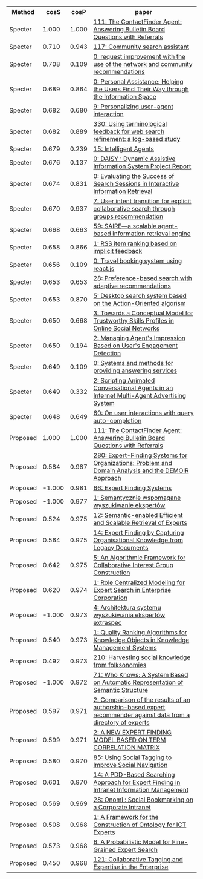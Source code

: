 <html><table><tr>
<th>Method</th>
<th>cosS</th>
<th>cosP</th>
<th>paper</th>
</tr>
<tr>
<td>Specter</td>
<td>1.000</td>
<td>1.000</td>
<td><a href="https://www.semanticscholar.org/paper/a6947cabbadc048b4fbf1937a557d34561da2750">111: The ContactFinder Agent: Answering Bulletin Board Questions with Referrals</a></td>
</tr>
<tr>
<td>Specter</td>
<td>0.710</td>
<td>0.943</td>
<td><a href="https://www.semanticscholar.org/paper/d3a9a74e7ce09f1d01c4c6ebf3c878e0bf6207b9">117: Community search assistant</a></td>
</tr>
<tr>
<td>Specter</td>
<td>0.708</td>
<td>0.109</td>
<td><a href="https://www.semanticscholar.org/paper/7bc0c41c5578fca9aec7d526729bbd0cbce36cdd">0: request improvement with the use of the network and community recommendations</a></td>
</tr>
<tr>
<td>Specter</td>
<td>0.689</td>
<td>0.864</td>
<td><a href="https://www.semanticscholar.org/paper/9536b7020219083916c7fabfeb8bd54a8f0ac1cc">0: Personal Assistance: Helping the Users Find Their Way through the Information Space</a></td>
</tr>
<tr>
<td>Specter</td>
<td>0.682</td>
<td>0.680</td>
<td><a href="https://www.semanticscholar.org/paper/893386de6d989f31eb609a162a790ec1ac72fb8d">9: Personalizing user-agent interaction</a></td>
</tr>
<tr>
<td>Specter</td>
<td>0.682</td>
<td>0.889</td>
<td><a href="https://www.semanticscholar.org/paper/3d9bd77ec8e09f3987debbaa0df19af599586051">330: Using terminological feedback for web search refinement: a log-based study</a></td>
</tr>
<tr>
<td>Specter</td>
<td>0.679</td>
<td>0.239</td>
<td><a href="https://www.semanticscholar.org/paper/0653e100190eee98aea882f8975f589e91aad62a">15: Intelligent Agents</a></td>
</tr>
<tr>
<td>Specter</td>
<td>0.676</td>
<td>0.137</td>
<td><a href="https://www.semanticscholar.org/paper/893a4da973bac8aa23052cfe984056669474a4af">0: DAISY : Dynamic Assistive Information System Project Report</a></td>
</tr>
<tr>
<td>Specter</td>
<td>0.674</td>
<td>0.831</td>
<td><a href="https://www.semanticscholar.org/paper/a35e774d2516780dbc4e2cfca7517fa0641f0561">0: Evaluating the Success of Search Sessions in Interactive Information Retrieval</a></td>
</tr>
<tr>
<td>Specter</td>
<td>0.670</td>
<td>0.937</td>
<td><a href="https://www.semanticscholar.org/paper/66aa2857a1baac147469b972311136ee3d73ff55">7: User intent transition for explicit collaborative search through groups recommendation</a></td>
</tr>
<tr>
<td>Specter</td>
<td>0.668</td>
<td>0.663</td>
<td><a href="https://www.semanticscholar.org/paper/2ea2097c0c756bf9d547c027677c5a8b3a767de3">59: SAIRE—a scalable agent-based information retrieval engine</a></td>
</tr>
<tr>
<td>Specter</td>
<td>0.658</td>
<td>0.866</td>
<td><a href="https://www.semanticscholar.org/paper/1147f984f4d2f40411d9dd371bff0fdb7b733e01">1: RSS item ranking based on implicit feedback</a></td>
</tr>
<tr>
<td>Specter</td>
<td>0.656</td>
<td>0.109</td>
<td><a href="https://www.semanticscholar.org/paper/fc5d34060aaffea0ba7017c69a0952e3f75fb430">0: Travel booking system using react.js</a></td>
</tr>
<tr>
<td>Specter</td>
<td>0.653</td>
<td>0.653</td>
<td><a href="https://www.semanticscholar.org/paper/1660bb4f29368e6236ee18ab5d3c68716b49be39">28: Preference-based search with adaptive recommendations</a></td>
</tr>
<tr>
<td>Specter</td>
<td>0.653</td>
<td>0.870</td>
<td><a href="https://www.semanticscholar.org/paper/bab7f424142be57a0c25bb07c78443eec4638c19">5: Desktop search system based on the Action-Oriented algorism</a></td>
</tr>
<tr>
<td>Specter</td>
<td>0.650</td>
<td>0.668</td>
<td><a href="https://www.semanticscholar.org/paper/7307cfd87e850d7e268a82827ab5ad726b499fdc">3: Towards a Conceptual Model for Trustworthy Skills Profiles in Online Social Networks</a></td>
</tr>
<tr>
<td>Specter</td>
<td>0.650</td>
<td>0.194</td>
<td><a href="https://www.semanticscholar.org/paper/75dda003dba71fa25be9dc380be86afbd341aee2">2: Managing Agent's Impression Based on User's Engagement Detection</a></td>
</tr>
<tr>
<td>Specter</td>
<td>0.649</td>
<td>0.109</td>
<td><a href="https://www.semanticscholar.org/paper/18be44141aa04794dd1abc94c420674247ad18a3">0: Systems and methods for providing answering services</a></td>
</tr>
<tr>
<td>Specter</td>
<td>0.649</td>
<td>0.332</td>
<td><a href="https://www.semanticscholar.org/paper/cde71fe4df552f4a07ea3d54d9384980b1a882a5">2: Scripting Animated Conversational Agents in an Internet Multi-Agent Advertising System</a></td>
</tr>
<tr>
<td>Specter</td>
<td>0.648</td>
<td>0.649</td>
<td><a href="https://www.semanticscholar.org/paper/6ba48400a8740e67ae58bac28ebf81d96bc67fbd">60: On user interactions with query auto-completion</a></td>
</tr>
<tr>
<td>Proposed</td>
<td>1.000</td>
<td>1.000</td>
<td><a href="https://www.semanticscholar.org/paper/a6947cabbadc048b4fbf1937a557d34561da2750">111: The ContactFinder Agent: Answering Bulletin Board Questions with Referrals</a></td>
</tr>
<tr>
<td>Proposed</td>
<td>0.584</td>
<td>0.987</td>
<td><a href="https://www.semanticscholar.org/paper/2b410a56802a7c674d7ccf4554a939a273740a59">280: Expert-Finding Systems for Organizations: Problem and Domain Analysis and the DEMOIR Approach</a></td>
</tr>
<tr>
<td>Proposed</td>
<td>-1.000</td>
<td>0.981</td>
<td><a href="https://www.semanticscholar.org/paper/7570e8f82973e38ff1c76f6ec0d56c0f36817f34">66: Expert Finding Systems</a></td>
</tr>
<tr>
<td>Proposed</td>
<td>-1.000</td>
<td>0.977</td>
<td><a href="https://www.semanticscholar.org/paper/a299b4507a6b5c7aecf687caf44e42261c7cfcef">1: Semantycznie wspomagane wyszukiwanie ekspertów</a></td>
</tr>
<tr>
<td>Proposed</td>
<td>0.524</td>
<td>0.975</td>
<td><a href="https://www.semanticscholar.org/paper/034539238ea59ffebe00360237f427fa5eb4c7d7">12: Semantic-enabled Efficient and Scalable Retrieval of Experts</a></td>
</tr>
<tr>
<td>Proposed</td>
<td>0.564</td>
<td>0.975</td>
<td><a href="https://www.semanticscholar.org/paper/493edfb5358d7bff58b9599e2627a3e52e13656d">14: Expert Finding by Capturing Organisational Knowledge from Legacy Documents</a></td>
</tr>
<tr>
<td>Proposed</td>
<td>0.642</td>
<td>0.975</td>
<td><a href="https://www.semanticscholar.org/paper/e18188c9775ba2704813c445693905d46d04f21e">5: An Algorithmic Framework for Collaborative Interest Group Construction</a></td>
</tr>
<tr>
<td>Proposed</td>
<td>0.620</td>
<td>0.974</td>
<td><a href="https://www.semanticscholar.org/paper/2f5dfe36f1e97dc33c4c5432aa4876ef8d871f7b">1: Role Centralized Modeling for Expert Search in Enterprise Corporation</a></td>
</tr>
<tr>
<td>Proposed</td>
<td>-1.000</td>
<td>0.973</td>
<td><a href="https://www.semanticscholar.org/paper/3cfe0d2a6a570d803daf031f4a6ac974d4103101">4: Architektura systemu wyszukiwania ekspertów extraspec</a></td>
</tr>
<tr>
<td>Proposed</td>
<td>0.540</td>
<td>0.973</td>
<td><a href="https://www.semanticscholar.org/paper/9d9f78489ac5167f920933a4357873dafad46f72">1: Quality Ranking Algorithms for Knowledge Objects in Knowledge Management Systems</a></td>
</tr>
<tr>
<td>Proposed</td>
<td>0.492</td>
<td>0.973</td>
<td><a href="https://www.semanticscholar.org/paper/89074993f8076e0f22b36fffc3746a510e14d476">210: Harvesting social knowledge from folksonomies</a></td>
</tr>
<tr>
<td>Proposed</td>
<td>-1.000</td>
<td>0.972</td>
<td><a href="https://www.semanticscholar.org/paper/081294b6751bd3f8f39fb04c05f0ad02fde72e34">71: Who Knows: A System Based on Automatic Representation of Semantic Structure</a></td>
</tr>
<tr>
<td>Proposed</td>
<td>0.597</td>
<td>0.971</td>
<td><a href="https://www.semanticscholar.org/paper/14a9ed1c5838f40e00c33f033984d47e8093abb0">2: Comparison of the results of an authorship-based expert recommender against data from a directory of experts</a></td>
</tr>
<tr>
<td>Proposed</td>
<td>0.599</td>
<td>0.971</td>
<td><a href="https://www.semanticscholar.org/paper/a379805d65fe2ba05131d5b747fe5b82bc3d87f8">2: A NEW EXPERT FINDING MODEL BASED ON TERM CORRELATION MATRIX</a></td>
</tr>
<tr>
<td>Proposed</td>
<td>0.580</td>
<td>0.970</td>
<td><a href="https://www.semanticscholar.org/paper/4ef3e217f029103d9b39d67a2408a1c7893dc794">85: Using Social Tagging to Improve Social Navigation</a></td>
</tr>
<tr>
<td>Proposed</td>
<td>0.601</td>
<td>0.970</td>
<td><a href="https://www.semanticscholar.org/paper/5854e84a8ea4b9b4c406bf821f9a90e29c251f4b">14: A PDD-Based Searching Approach for Expert Finding in Intranet Information Management</a></td>
</tr>
<tr>
<td>Proposed</td>
<td>0.569</td>
<td>0.969</td>
<td><a href="https://www.semanticscholar.org/paper/42353659bcc2f9b0927c702d27f029484a1ef364">28: Onomi : Social Bookmarking on a Corporate Intranet</a></td>
</tr>
<tr>
<td>Proposed</td>
<td>0.508</td>
<td>0.968</td>
<td><a href="https://www.semanticscholar.org/paper/ab6e7ffd2739250b83a2f315ca071ef5166a2d5b">1: A Framework for the Construction of Ontology for ICT Experts</a></td>
</tr>
<tr>
<td>Proposed</td>
<td>0.573</td>
<td>0.968</td>
<td><a href="https://www.semanticscholar.org/paper/d008cb2ee311c7ba09620f89d4090c61ac6f0203">6: A Probabilistic Model for Fine-Grained Expert Search</a></td>
</tr>
<tr>
<td>Proposed</td>
<td>0.450</td>
<td>0.968</td>
<td><a href="https://www.semanticscholar.org/paper/356d5732fc83aa316480dded1c53f8be43f4f789">121: Collaborative Tagging and Expertise in the Enterprise</a></td>
</tr>
</table></html>
